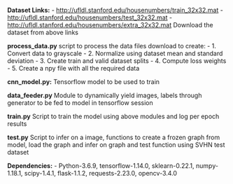 
**Dataset Links:**
	- http://ufldl.stanford.edu/housenumbers/train_32x32.mat
	- http://ufldl.stanford.edu/housenumbers/test_32x32.mat
	- http://ufldl.stanford.edu/housenumbers/extra_32x32.mat
Download the dataset from above links 

**process_data.py** script to process the data files download to create:
	- 1. Convert data to grayscale
	- 2. Normalize using dataset mean and standard deviation
	- 3. Create train and valid dataset splits
	- 4. Compute loss weights
	- 5. Create a npy file with all the required data

**cnn_model.py:** Tensorflow model to be used to train

**data_feeder.py** Module to dynamically yield images, labels through generator to be fed to model in tensorflow session

**train.py** Script to train the model using above modules and log per epoch results

**test.py** Script to infer on a image, functions to create a frozen graph from model, load the graph and infer on graph and test function using SVHN test dataset
	
**Dependencies:**
	- Python-3.6.9, tensorflow-1.14.0, sklearn-0.22.1, numpy-1.18.1, scipy-1.4.1, flask-1.1.2, requests-2.23.0, opencv-3.4.0
